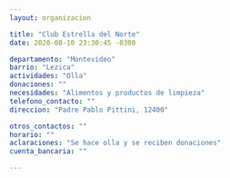 ```yaml
---
layout: organizacion

title: "Club Estrella del Norte"
date: 2020-08-10 23:30:45 -0300

departamento: "Montevideo"
barrio: "Lezica"
actividades: "Olla"
donaciones: ""
necesidades: "Alimentos y productos de limpieza"
telefono_contacto: ""
direccion: "Padre Pablo Pittini, 12400"

otros_contactos: ""
horario: ""
aclaraciones: "Se hace olla y se reciben donaciones"
cuenta_bancaria: ""

---
```

